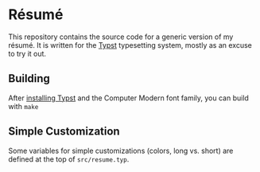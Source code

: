 # Résumé

This repository contains the source code for a generic version of my résumé.
It is written for the [Typst](https://typst.app/) typesetting system,
mostly as an excuse to try it out.

## Building

After [installing Typst](https://github.com/typst/typst#installation) and the Computer Modern font family, 
you can build with `make`

## Simple Customization

Some variables for simple customizations (colors, long vs. short) are defined at the top of `src/resume.typ`.
